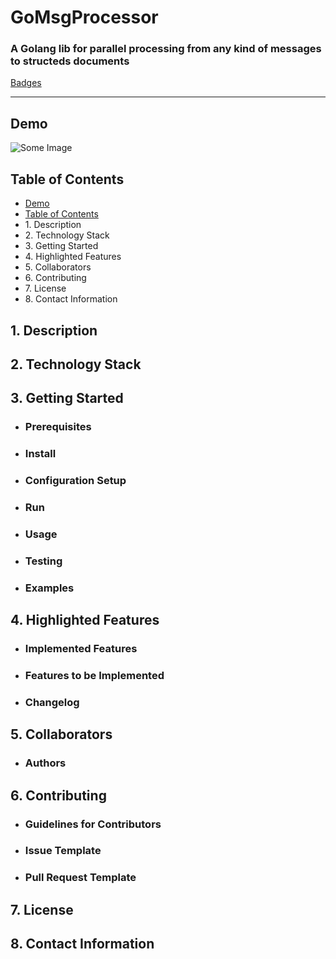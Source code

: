 # GoMsgProcessor

### A Golang lib for parallel processing from any kind of messages to structeds documents

[Badges](https://google.com)

---------------------

## Demo

![Some Image](https://images.prismic.io/digitalocean/0b619d51-a723-4748-997f-39ed5697a540_intro-to-cloud.jpg?auto=compress,format "some title")

## Table of Contents

  - [Demo](#demo)
  - [Table of Contents](#table-of-contents)
  - [<a name="Description" /> 1. Description](#a-namedescription--1-description)
  - [<a name="TechnologyStack" /> 2. Technology Stack](#a-nametechnologystack--2-technology-stack)
  - [<a name="GettingStarted" /> 3. Getting Started](#a-namegettingstarted--3-getting-started)
  - [<a name="HighlightedFeatures" /> 4. Highlighted Features](#a-namehighlightedfeatures--4-highlighted-features)
  - [<a name="Collaborators" /> 5. Collaborators](#a-namecollaborators--5-collaborators)
  - [<a name="Contributing" /> 6. Contributing](#a-namecontributing--6-contributing)
  - [<a name="License" /> 7. License](#a-namelicense--7-license)
  - [<a name="ContactInformation" /> 8. Contact Information](#a-namecontactinformation--8-contact-information)

## <a name="Description" /> 1. Description

## <a name="TechnologyStack" /> 2. Technology Stack

## <a name="GettingStarted" /> 3. Getting Started

- ### <a name="Prerequisites" /> Prerequisites

- ### <a name="Install" /> Install

- ### <a name="ConfigurationSetup" /> Configuration Setup

- ### <a name="Run" /> Run

- ### <a name="Usage" /> Usage

- ### <a name="Testing" /> Testing

- ### <a name="Examples" /> Examples

## <a name="HighlightedFeatures" /> 4. Highlighted Features

- ### <a name="ImplementedFeatures" /> Implemented Features

- ### <a name="FeaturestobeImplemented" /> Features to be Implemented

- ### <a name="Changelog" /> Changelog

## <a name="Collaborators" /> 5. Collaborators

- ### <a name="Authors" /> Authors

## <a name="Contributing" /> 6. Contributing

- ### <a name="GuidelinesforContributors" /> Guidelines for Contributors

- ### <a name="IssueTemplate" /> Issue Template

- ### <a name="PullRequestTemplate" /> Pull Request Template

## <a name="License" /> 7. License

## <a name="ContactInformation" /> 8. Contact Information

